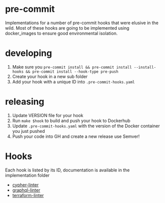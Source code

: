 # pre-commit
Implementations for a number of pre-commit hooks that were elusive in the wild.  Most of these hooks are going to be implemented using docker_images to ensure good environmental isolation.

# developing
1. Make sure you `pre-commit install && pre-commit install --install-hooks && pre-commit install --hook-type pre-push`
1. Create your hook in a new sub folder
1. Add your hook with a unique ID into `.pre-commit-hooks.yaml`

# releasing
1. Update VERSION file for your hook
1. Run `make $hook` to build and push your hook to Dockerhub
1. Update `.pre-commit-hooks.yaml` with the version of the Docker container you just pushed
1. Push your code into GH and create a new release use Semver!

# Hooks
Each hook is listed by its ID, documentation is available in the implementation folder
- [cypher-linter](./cypher-linter/README.md)
- [graphql-linter](./graphql-linter/README.md)
- [terraform-linter](./terraform-linter/README.md)
